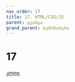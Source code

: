 ```yaml
---
nav_order: 17
title: 17. HTML/CSS/JS
parent: გვანცა
grand_parent: სემინარები
---
```


# 17

[კოდი](https://github.com/Freeuni-Lekva/oop-2021/tree/main/Content/Seminars/Gvantsa/17)
